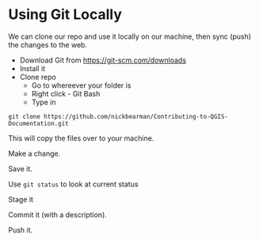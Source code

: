 # Using Git Locally

We can clone our repo and use it locally on our machine, then sync (push) the changes to the web. 

- Download Git from https://git-scm.com/downloads
- Install it
- Clone repo
	- Go to whereever your folder is
	- Right click - Git Bash
	- Type in 

`git clone https://github.com/nickbearman/Contributing-to-QGIS-Documentation.git`

This will copy the files over to your machine. 

Make a change. 

Save it. 

Use `git status` to look at current status

Stage it

Commit it (with a description).

Push it.